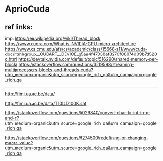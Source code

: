 # AprioCuda

ref links:
--------------------
imp: 
https://en.wikipedia.org/wiki/Thread_block
https://www.quora.com/What-is-NVIDIA-GPU-micro-architecture
https://www.cs.cmu.edu/afs/cs/academic/class/15668-s11/www/cuda-doc/html/group__CUDART__DEVICE_g5aa4f47938af8276f08074d09b7d520c.html
https://devtalk.nvidia.com/default/topic/516290/shared-memory-per-block/
https://stackoverflow.com/questions/3519598/streaming-multiprocessors-blocks-and-threads-cuda?utm_medium=organic&utm_source=google_rich_qa&utm_campaign=google_rich_qa

----------------------

http://fimi.ua.ac.be/data/

http://fimi.ua.ac.be/data/T10I4D100K.dat

https://stackoverflow.com/questions/5029840/convert-char-to-int-in-c-and-c?utm_medium=organic&utm_source=google_rich_qa&utm_campaign=google_rich_qa

https://stackoverflow.com/questions/9274500/redefining-or-changing-macro-value?utm_medium=organic&utm_source=google_rich_qa&utm_campaign=google_rich_qa
